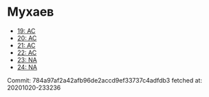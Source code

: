 # Мухаев
- [19: AC](19.md)
- [20: AC](20.md)
- [21: AC](21.md)
- [22: AC](22.md)
- [23: NA](23.md)
- [24: NA](24.md)

Commit: 784a97af2a42afb96de2accd9ef33737c4adfdb3
 fetched at: 20201020-233236
